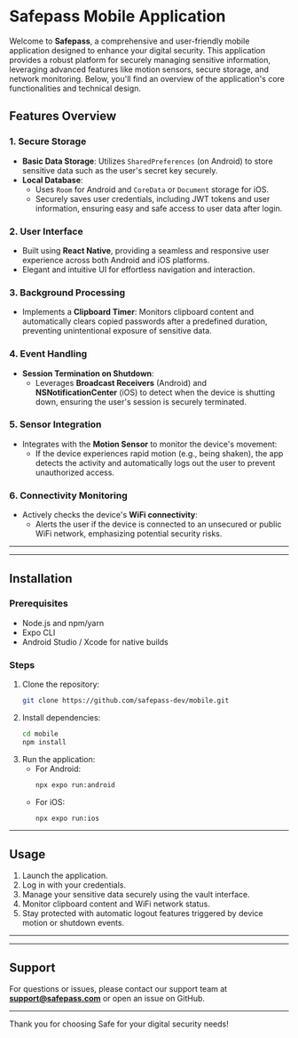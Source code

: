 # Safepass Mobile Application

Welcome to **Safepass**, a comprehensive and user-friendly mobile application designed to enhance your digital security. This application provides a robust platform for securely managing sensitive information, leveraging advanced features like motion sensors, secure storage, and network monitoring. Below, you'll find an overview of the application's core functionalities and technical design.

## Features Overview

### 1. **Secure Storage**

- **Basic Data Storage**: Utilizes `SharedPreferences` (on Android) to store sensitive data such as the user's secret key securely.
- **Local Database**:
  - Uses `Room` for Android and `CoreData` or `Document` storage for iOS.
  - Securely saves user credentials, including JWT tokens and user information, ensuring easy and safe access to user data after login.

### 2. **User Interface**

- Built using **React Native**, providing a seamless and responsive user experience across both Android and iOS platforms.
- Elegant and intuitive UI for effortless navigation and interaction.

### 3. **Background Processing**

- Implements a **Clipboard Timer**: Monitors clipboard content and automatically clears copied passwords after a predefined duration, preventing unintentional exposure of sensitive data.

### 4. **Event Handling**

- **Session Termination on Shutdown**:
  - Leverages **Broadcast Receivers** (Android) and **NSNotificationCenter** (iOS) to detect when the device is shutting down, ensuring the user's session is securely terminated.

### 5. **Sensor Integration**

- Integrates with the **Motion Sensor** to monitor the device's movement:
  - If the device experiences rapid motion (e.g., being shaken), the app detects the activity and automatically logs out the user to prevent unauthorized access.

### 6. **Connectivity Monitoring**

- Actively checks the device's **WiFi connectivity**:
  - Alerts the user if the device is connected to an unsecured or public WiFi network, emphasizing potential security risks.

---

---

## Installation

### Prerequisites

- Node.js and npm/yarn
- Expo CLI
- Android Studio / Xcode for native builds

### Steps

1. Clone the repository:
   ```bash
   git clone https://github.com/safepass-dev/mobile.git
   ```
2. Install dependencies:
   ```bash
   cd mobile
   npm install
   ```
3. Run the application:
   - For Android:
     ```bash
     npx expo run:android
     ```
   - For iOS:
     ```bash
     npx expo run:ios
     ```

---

## Usage

1. Launch the application.
2. Log in with your credentials.
3. Manage your sensitive data securely using the vault interface.
4. Monitor clipboard content and WiFi network status.
5. Stay protected with automatic logout features triggered by device motion or shutdown events.

---

---

## Support

For questions or issues, please contact our support team at **support@safepass.com** or open an issue on GitHub.

---

Thank you for choosing Safe for your digital security needs!
